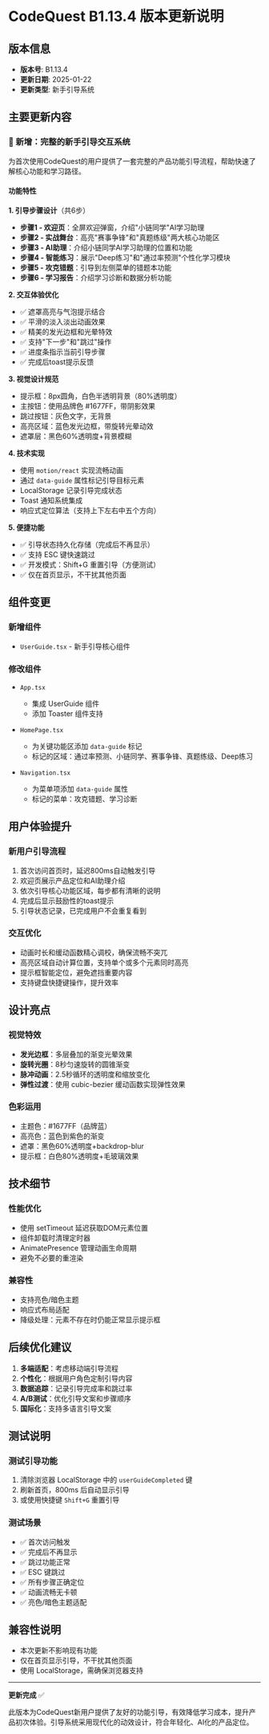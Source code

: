 # CodeQuest B1.13.4 版本更新说明

## 版本信息
- **版本号**: B1.13.4
- **更新日期**: 2025-01-22
- **更新类型**: 新手引导系统

## 主要更新内容

### 🎯 新增：完整的新手引导交互系统

为首次使用CodeQuest的用户提供了一套完整的产品功能引导流程，帮助快速了解核心功能和学习路径。

#### 功能特性

**1. 引导步骤设计**（共6步）
   - **步骤1 - 欢迎页**：全屏欢迎弹窗，介绍"小链同学"AI学习助理
   - **步骤2 - 实战舞台**：高亮"赛事争锋"和"真题练级"两大核心功能区
   - **步骤3 - AI助理**：介绍小链同学AI学习助理的位置和功能
   - **步骤4 - 智能练习**：展示"Deep练习"和"通过率预测"个性化学习模块
   - **步骤5 - 攻克错题**：引导到左侧菜单的错题本功能
   - **步骤6 - 学习报告**：介绍学习诊断和数据分析功能

**2. 交互体验优化**
   - ✅ 遮罩高亮与气泡提示结合
   - ✅ 平滑的淡入淡出动画效果
   - ✅ 精美的发光边框和光晕特效
   - ✅ 支持"下一步"和"跳过"操作
   - ✅ 进度条指示当前引导步骤
   - ✅ 完成后toast提示反馈

**3. 视觉设计规范**
   - 提示框：8px圆角，白色半透明背景（80%透明度）
   - 主按钮：使用品牌色 #1677FF，带阴影效果
   - 跳过按钮：灰色文字，无背景
   - 高亮区域：蓝色发光边框，带旋转光晕动效
   - 遮罩层：黑色60%透明度+背景模糊

**4. 技术实现**
   - 使用 `motion/react` 实现流畅动画
   - 通过 `data-guide` 属性标记引导目标元素
   - LocalStorage 记录引导完成状态
   - Toast 通知系统集成
   - 响应式定位算法（支持上下左右中五个方向）

**5. 便捷功能**
   - ✅ 引导状态持久化存储（完成后不再显示）
   - ✅ 支持 ESC 键快速跳过
   - ✅ 开发模式：Shift+G 重置引导（方便测试）
   - ✅ 仅在首页显示，不干扰其他页面

## 组件变更

### 新增组件
- `UserGuide.tsx` - 新手引导核心组件

### 修改组件
- `App.tsx` 
  - 集成 UserGuide 组件
  - 添加 Toaster 组件支持
  
- `HomePage.tsx`
  - 为关键功能区添加 `data-guide` 标记
  - 标记的区域：通过率预测、小链同学、赛事争锋、真题练级、Deep练习

- `Navigation.tsx`
  - 为菜单项添加 `data-guide` 属性
  - 标记的菜单：攻克错题、学习诊断

## 用户体验提升

### 新用户引导流程
1. 首次访问首页时，延迟800ms自动触发引导
2. 欢迎页展示产品定位和AI助理介绍
3. 依次引导核心功能区域，每步都有清晰的说明
4. 完成后显示鼓励性的toast提示
5. 引导状态记录，已完成用户不会重复看到

### 交互优化
- 动画时长和缓动函数精心调校，确保流畅不突兀
- 高亮区域自动计算位置，支持单个或多个元素同时高亮
- 提示框智能定位，避免遮挡重要内容
- 支持键盘快捷键操作，提升效率

## 设计亮点

### 视觉特效
- **发光边框**：多层叠加的渐变光晕效果
- **旋转光圈**：8秒匀速旋转的圆锥渐变
- **脉冲动画**：2.5秒循环的透明度和缩放变化
- **弹性过渡**：使用 cubic-bezier 缓动函数实现弹性效果

### 色彩运用
- 主题色：#1677FF（品牌蓝）
- 高亮色：蓝色到紫色的渐变
- 遮罩：黑色60%透明度+backdrop-blur
- 提示框：白色80%透明度+毛玻璃效果

## 技术细节

### 性能优化
- 使用 setTimeout 延迟获取DOM元素位置
- 组件卸载时清理定时器
- AnimatePresence 管理动画生命周期
- 避免不必要的重渲染

### 兼容性
- 支持亮色/暗色主题
- 响应式布局适配
- 降级处理：元素不存在时仍能正常显示提示框

## 后续优化建议

1. **多端适配**：考虑移动端引导流程
2. **个性化**：根据用户角色定制引导内容
3. **数据追踪**：记录引导完成率和跳过率
4. **A/B测试**：优化引导文案和步骤顺序
5. **国际化**：支持多语言引导文案

## 测试说明

### 测试引导功能
1. 清除浏览器 LocalStorage 中的 `userGuideCompleted` 键
2. 刷新首页，800ms 后自动显示引导
3. 或使用快捷键 `Shift+G` 重置引导

### 测试场景
- ✅ 首次访问触发
- ✅ 完成后不再显示
- ✅ 跳过功能正常
- ✅ ESC 键跳过
- ✅ 所有步骤正确定位
- ✅ 动画流畅无卡顿
- ✅ 亮色/暗色主题适配

## 兼容性说明

- 本次更新不影响现有功能
- 仅在首页显示引导，不干扰其他页面
- 使用 LocalStorage，需确保浏览器支持

---

**更新完成** ✅

此版本为CodeQuest新用户提供了友好的功能引导，有效降低学习成本，提升产品初次体验。引导系统采用现代化的动效设计，符合年轻化、AI化的产品定位。
